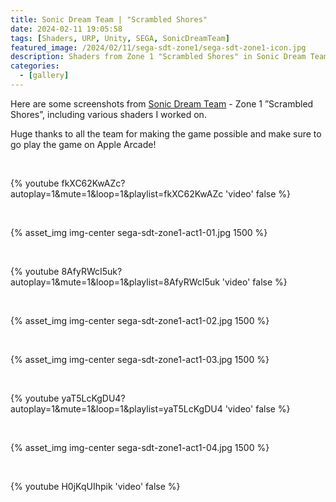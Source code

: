```yaml
---
title: Sonic Dream Team | "Scrambled Shores"
date: 2024-02-11 19:05:58
tags: [Shaders, URP, Unity, SEGA, SonicDreamTeam]
featured_image: /2024/02/11/sega-sdt-zone1/sega-sdt-zone1-icon.jpg
description: Shaders from Zone 1 "Scrambled Shores" in Sonic Dream Team.
categories:
  - [gallery]
---
```


Here are some screenshots from [Sonic Dream Team](https://apps.apple.com/us/app/sonic-dream-team/id1609094795) - Zone 1 ”Scrambled Shores”, including various shaders I worked on.

Huge thanks to all the team for making the game possible and make sure to go play the game on Apple Arcade!

<br>

{% youtube fkXC62KwAZc?autoplay=1&mute=1&loop=1&playlist=fkXC62KwAZc 'video' false %}

<br>

{% asset_img img-center sega-sdt-zone1-act1-01.jpg 1500 %}

<br>

{% youtube 8AfyRWcI5uk?autoplay=1&mute=1&loop=1&playlist=8AfyRWcI5uk 'video' false %}

<br>

{% asset_img img-center sega-sdt-zone1-act1-02.jpg 1500 %}

<br>

{% asset_img img-center sega-sdt-zone1-act1-03.jpg 1500 %}

<br>

{% youtube yaT5LcKgDU4?autoplay=1&mute=1&loop=1&playlist=yaT5LcKgDU4 'video' false %}

<br>

{% asset_img img-center sega-sdt-zone1-act1-04.jpg 1500 %}

<br>

{% youtube H0jKqUIhpik 'video' false %}

